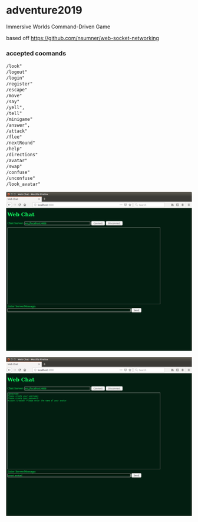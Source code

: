 # adventure2019

Immersive Worlds Command-Driven Game

based off https://github.com/nsumner/web-socket-networking

### accepted coomands
    /look"
    /logout"
    /login"
    /register"
    /escape"
    /move"
    /say"
    /yell",
    /tell"
    /minigame"
    /answer",
    /attack"
    /flee"
    /nextRound"
    /help"
    /directions"
    /avatar"
    /swap"
    /confuse"
    /unconfuse"
    /look_avatar"


![alt text](doc/Web%20Chat%20-1.png)



![alt text](doc/Web%20Chat%20-%202.png)
